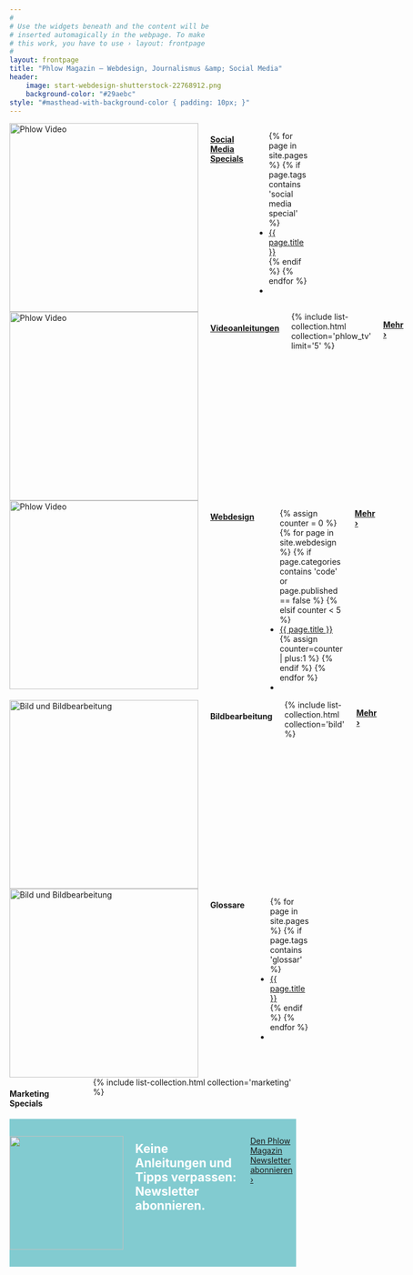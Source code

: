 ```yaml
---
#
# Use the widgets beneath and the content will be
# inserted automagically in the webpage. To make
# this work, you have to use › layout: frontpage
#
layout: frontpage
title: "Phlow Magazin – Webdesign, Journalismus &amp; Social Media"
header:
    image: start-webdesign-shutterstock-22768912.png
    background-color: "#29aebc"
style: "#masthead-with-background-color { padding: 10px; }"
---
```

<div class="row">
  <div class="medium-4 columns">
    <a href="{{ site.url }}/social-media/"><img src="{{ site.urlimg }}startseite-social-media-special-thumb.png" width="332" alt="Phlow Video"></a>
    <h4 class="b15"><a href="{{ site.url }}/social-media/">Social Media Specials</a></h4>
    <ul class="side-nav">
      {% for page in site.pages %}
      {% if page.tags contains 'social media special' %}<li><a href="{{ site.url }}{{ page.url }}">{{ page.title }}</a></li>{% endif %}
      {% endfor %}
      <li>&nbsp;</li>
    </ul>
  </div><!-- /.medium-4.columns -->


  <div class="medium-4 columns">
    <a href="{{ site.url }}/phlow-tv/"><img src="{{ site.urlimg }}startseite-phlow-tv-thumb.png" width="332" alt="Phlow Video"></a>
    <h4 class="b15"><a href="{{ site.url }}/phlow-tv/">Videoanleitungen</a></h4>
    {% include list-collection.html collection='phlow_tv' limit='5' %}
    <p class="sans text-right"><a class="button tiny radius" href="{{ site.url }}/phlow-tv/"><strong>Mehr ›</strong></a></p>
  </div><!-- /.medium-4.columns -->

  <div class="medium-4 columns">
    <a href="{{ site.url }}/webdesign/"><img src="{{ site.urlimg }}startseite-webdesign-thumb.png" width="332" alt="Phlow Video"></a>
    <h4 class="b15"><a href="{{ site.url }}/webdesign/">Webdesign</a></h4>
    <ul class="side-nav">
      {% assign counter = 0 %}
      {% for page in site.webdesign %}
        {% if page.categories contains 'code' or page.published == false %}
        {% elsif counter < 5 %}
        <li><a href="{{ site.url }}{{ page.url }}">{{ page.title }}</a></li>
        {% assign counter=counter | plus:1 %}
        {% endif %}
      {% endfor %}
      <li>&nbsp;</li>
  </ul>
    <p class="sans text-right"><a class="button tiny radius" href="{{ site.url }}/webdesign/"><strong>Mehr ›</strong></a></p>
  </div><!-- /.medium-4.columns -->
</div><!-- /.row -->


<div class="row">
  <div class="medium-4 columns">
    <a href="{{ site.url }}/bild/"><img src="{{ site.urlimg }}startseite-bild-thumb.png" width="332" alt="Bild und Bildbearbeitung"></a>
    <h4 class="b15">Bildbearbeitung</h4>
    {% include list-collection.html collection='bild' %}
    <p class="sans text-right"><a class="button tiny radius" href="{{ site.url }}/bild/"><strong>Mehr ›</strong></a></p>
  </div><!-- /.medium-4.columns -->
  <div class="medium-4 columns">
    <a href="{{ site.url }}/glossar/"><img src="{{ site.urlimg }}startseite-glossar-thumb.png" width="332" alt="Bild und Bildbearbeitung"></a>
    <h4 class="b15">Glossare</h4>
    <ul class="side-nav">
      {% for page in site.pages %}
      {% if page.tags contains 'glossar' %}<li><a href="{{ site.url }}{{ page.url }}">{{ page.title }}</a></li>{% endif %}
      {% endfor %}
      <li>&nbsp;</li>
    </ul>
  </div><!-- /.medium-4.columns -->


  <div class="medium-4 columns">
    <h4 class="b15">Marketing Specials</h4>
    {% include list-collection.html collection='marketing' %}
  </div><!-- /.medium-4.columns -->


</div><!-- /.row -->



<div class="t30 b60" style="padding: 30px 0; background: #82cbd0;">
<div class="row">
    <div class="small-12 text-center medium-12 columns">
      <a href="http://magazin.phlow.de/newsletter/"><img class="left" src="{{ site.urlimg }}mailchimp-freddie-200x.png" width="200" height="200"></a>
      <h2 class="shadow-black" style="margin: 10px 0; color: #fff;" >Keine Anleitungen und Tipps verpassen: Newsletter abonnieren.</h2>
      <a class="radius button info shadow-black" href="http://magazin.phlow.de/newsletter/">Den Phlow Magazin Newsletter abonnieren ›</a>
    </div><!-- /.small-12 medium-8.columns -->
  </div><!-- /.row -->
</div>


